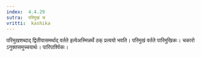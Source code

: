 ```yaml
---
index:  4.4.29
sutra:  परिमुखं च
vritti:  kashika 
---
```


परिमुखशब्दाद् द्वितीयासमर्थाद् वर्तते इत्येअस्मिन्नर्थे ठक् प्रत्ययो भवति। परिमुखं वर्तते पारिमुखिकः। चकारो ऽनुक्तसमुच्चयार्थः। पारिपार्श्विकः।

